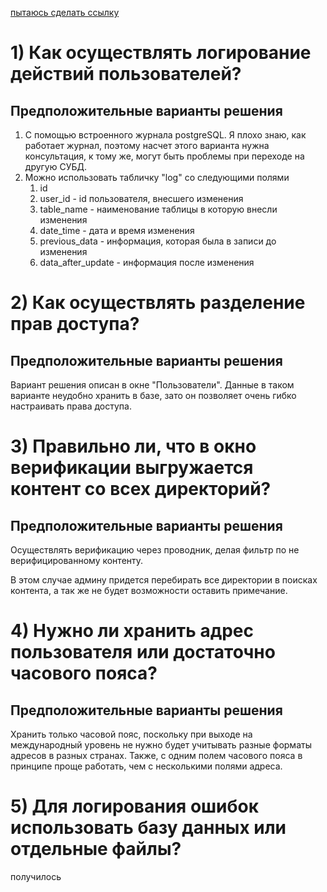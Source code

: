 [пытаюсь сделать ссылку](#ссылочка)
# 1) Как осуществлять логирование действий пользователей? 
## Предположительные варианты решения
1. С помощью встроенного журнала postgreSQL. Я плохо знаю, как работает журнал, поэтому насчет этого варианта
нужна консультация, к тому же, могут быть проблемы при переходе на другую СУБД.
2. Можно использовать табличку "log" со следующими полями
    1. id
    2. user_id - id пользователя, внесшего изменения
    3. table_name - наименование таблицы в которую внесли изменения
    4. date_time - дата и время изменения
    5. previous_data - информация, которая была в записи до изменения
    6. data_after_update - информация после изменения
    


# 2) Как осуществлять разделение прав доступа?
## Предположительные варианты решения
Вариант решения описан в окне "Пользователи". Данные в таком варианте неудобно хранить в базе, зато он
позволяет очень гибко настраивать права доступа.

# 3) Правильно ли, что в окно верификации выгружается контент со всех директорий?
## Предположительные варианты решения
Осуществлять верификацию через проводник, делая фильтр по не верифицированному контенту.

В этом случае админу придется перебирать все директории в поисках контента, а так же не будет возможности
оставить примечание.

# 4) Нужно ли хранить адрес пользователя или достаточно часового пояса?
## Предположительные варианты решения
Хранить только часовой пояс, поскольку при выходе на международный уровень не нужно будет учитывать
разные форматы адресов в разных странах. Также, с одним полем часового пояса в принципе проще работать, чем
с несколькими полями адреса.

# 5) Для логирования ошибок использовать базу данных или отдельные файлы?

получилось <a id="#ссылочка"></a>